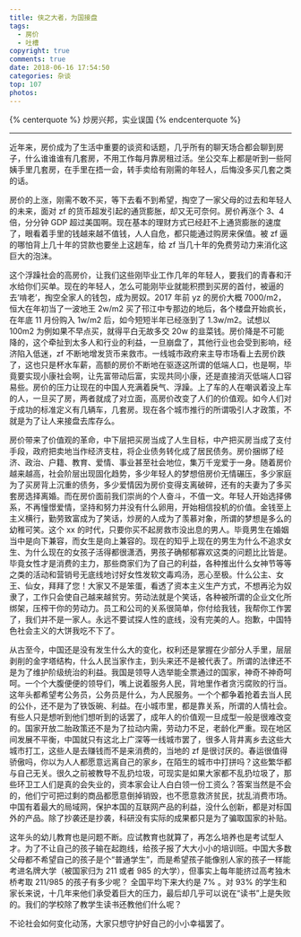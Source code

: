 ```yaml
---
title: 侠之大者，为国接盘
tags:
  - 房价
  - 吐槽
copyright: true
comments: true
date: 2018-06-16 17:54:50
categories: 杂谈
top: 107
photos:
---
```


{% centerquote %}
炒房兴邦，实业误国
{% endcenterquote %}

---

<!-- more -->

近年来，房价成为了生活中重要的谈资和话题，几乎所有的聊天场合都会聊到房子，什么谁谁谁有几套房，不用工作每月靠房租过活。坐公交车上都是听到一些阿姨手里几套房，在手里在捂一会，转手卖给有刚需的年轻人，后悔没多买几套之类的话。

房价的上涨，刚需不敢不买，等下去看不到希望，掏空了一家父母的过去和年轻人的未来，面对 zf 的货币超发引起的通货膨胀，却又无可奈何。房价再涨个 3、4 倍，分分钟 GDP 超过美国啊。现在基本的理财方式已经赶不上通货膨胀的速度了，眼看着手里的钱越来越不值钱，人人自危，都只能通过购房来保值。被 zf 逼的哪怕背上几十年的贷款也要坐上这趟车，给 zf 当几十年的免费劳动力来消化这巨大的泡沫。

这个浮躁社会的高房价，让我们这些刚毕业工作几年的年轻人，要我们的青春和汗水给你们买单。现在的年轻人，怎么可能刚毕业就能积攒到买房的首付，被逼的去‘啃老’，掏空全家人的钱包，成为房奴。2017 年前 yz 的房价大概 7000/m2，恒大在年初当了一波地王 2w/m2 买了邗江中专那边的地后，各个楼盘开始疯长，在年底 11 月份购入 1w/m2 后，如今短短半年已经涨到了 1.3w/m2。试想以 100m2 为例如果不早点买，就得平白无故多交 20w 的韭菜钱。房价降是不可能降的，这个牵扯到太多人和行业的利益，一旦崩盘了，其他行业也会受到影响，经济陷入低迷，zf 不断地增发货币来救市。一线城市政府来主导市场看上去房价跌了，这也只是杯水车薪，高额的房价不断地在驱逐这所谓的低端人口，也是啊，毕竟要实现小康社会啊，让先富带动后富，实现共同小康，还是直接消灭低端人口容易些。房价的压力让现在的中国人充满着戾气、浮躁。上了车的人在嘲讽着没上车的人，一旦买了房，两者就成了对立面，高房价改变了人们的价值观。如今人们对于成功的标准定义有几辆车，几套房。现在各个城市推行的所谓吸引人才政策，不就是为了让人来接盘去库存么。

房价带来了价值观的革命，中下层把买房当成了人生目标，中产把买房当成了支付手段，政府把卖地当作经济支柱，将企业债务转化成了居民债务。房价捆绑了经济、政治、户籍、教育、爱情、事业甚至社会地位，集万千宠爱于一身。随着房价越来越高，社会阶层出现固化趋势，多少年轻人的梦想倍房价无情碾压，多少家庭为了买房背上沉重的债务，多少爱情因为房价变得支离破碎，还有的夫妻为了多买套房选择离婚。而在房价面前我们崇尚的个人奋斗，不值一文。年轻人开始选择佛系，不再憧憬爱情，坚持和努力并没有什么卵用，开始相信投机的价值。金钱至上主义横行，勤劳致富成为了笑话，炒房的人成为了羡慕对象，所谓的梦想是多么的幼稚可笑。这个 xx 的时代，只要你买不起房救市没出息的男人。毕竟男生在婚姻当中是向下兼容，而女生是向上兼容的。现在的知乎上现在的男生为什么不追求女生、为什么现在的女孩子活得都很潇洒，男孩子确郁郁寡欢这类的问题比比皆是。毕竟女性才是消费的主力，那些商家们为了自己的利益，各种推出什么女神节等等之类的活动和营销号无底线地讨好女性发软文毒鸡汤，恶心至极。什么公主、女王、仙女，拜拜了您！大家又不是笨蛋，看透了资本主义生产方式，不想再沦为奴隶了，工作只会使自己越来越贫穷。劳动法就是个笑话，各种被所谓的企业文化所绑架，压榨干你的劳动力。员工和公司的关系很简单，你付给我钱，我帮你工作罢了，我们并不是一家人。永远不要试探人性的底线，没有完美的人。抱歉，中国特色社会主义的大饼我吃不下了。

从古至今，中国还是没有发生什么大的变化，权利还是掌握在少部分人手里，层层剥削的金字塔结构，什么人民当家作主，到头来还不是被代表了。所谓的法律还不是为了维护阶级统治的利益。我国是领导人选举能全票通过的国家，神奇不神奇呵呵。一个个大腹便便的领导们，嘴上说着服务人民，背地里作者贪污腐败的行当。这年头都希望考公务员，公务员是什么，为人民服务。一个个都争着抢着去当人民的公仆，还不是为了铁饭碗、利益。在小城市里，都是靠关系，所谓的人情社会。有些人只是想听到他们想听到的话罢了，成年人的价值观一旦成型一般是很难改变的。国家开放二胎政策还不是为了拉动内需，劳动力不足，老龄化严重。现在地区间发展不平衡，中国就只有这北上广深等一线城市罢了，很多人背井离乡去这些大城市打工，这些人是去赚钱而不是来消费的，当地的 zf 是很讨厌的。春运很值得骄傲吗，你以为人人都愿意远离自己的家乡，在陌生的城市中打拼吗？这些繁华都与自己无关。很久之前被教导不乱扔垃圾，可现实是如果大家都不乱扔垃圾了，那些环卫工人们是真的会失业的，资本家会让人白白领一份工资么？答案当然是不会的，他们宁可把过剩的商品都愿意倒掉销毁，也不愿意救济贫民，扰乱消费市场。中国有着最大的局域网，保护本国的互联网产品的利益，没什么创新，都是对标国外的产品。除了抄袭还是抄袭，科研没有实际的成果都只是为了骗取国家的补贴。

这年头的幼儿教育也是问题不断。应试教育也就算了，再怎么培养也是考试型人才。为了不让自己的孩子输在起跑线，给孩子报了大大小小的培训班。中国大多数父母都不希望自己的孩子是个“普通学生”，而是希望孩子能像别人家的孩子一样能考进名牌大学（被国家归为 211 或者 985 的大学），但事实上每年能挤过高考独木桥考取 211/985 的孩子有多少呢？ 全国平均下来大约是 7% 。对 93% 的学生和家长来说，十几年来他们承受着巨大的压力，最后却几乎可以说在“读书”上是失败的。我们的学校除了教学生读书还教他们什么呢？

不论社会如何变化动荡，大家只想守护好自己的小小幸福罢了。
